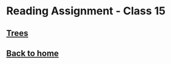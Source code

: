 # Reading Assignment - Class 15

## [Trees](https://codefellows.github.io/common_curriculum/data_structures_and_algorithms/Code_401/class-15/resources/Trees.html)

## [Back to home](https://dcalhoun286.github.io/reading-notes)
